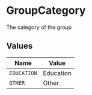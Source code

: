 # GroupCategory

The category of the group


## Values

| Name        | Value       |
| ----------- | ----------- |
| `EDUCATION` | Education   |
| `OTHER`     | Other       |